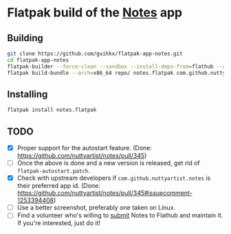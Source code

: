 # Flatpak build of the [Notes](https://www.get-notes.com/) app

## Building

```bash
git clone https://github.com/guihkx/flatpak-app-notes.git
cd flatpak-app-notes
flatpak-builder --force-clean --sandbox --install-deps-from=flathub --arch=x86_64 --repo=repo/ builddir/ com.github.nuttyartist.notes.yaml
flatpak build-bundle --arch=x86_64 repo/ notes.flatpak com.github.nuttyartist.notes master
```

## Installing

```bash
flatpak install notes.flatpak
```

## TODO

- [x] Proper support for the autostart feature. (Done: https://github.com/nuttyartist/notes/pull/345)
- [ ] Once the above is done and a new version is released, get rid of `flatpak-autostart.patch`.
- [x] Check with upstream developers if `com.github.nuttyartist.notes` is their preferred app id. (Done: https://github.com/nuttyartist/notes/pull/345#issuecomment-1253394408)
- [ ] Use a better screenshot, preferably one taken on Linux.
- [ ] Find a volunteer who's willing to [submit](https://github.com/flathub/flathub/blob/master/CONTRIBUTING.md) Notes to Flathub and maintain it. If you're interested, just do it!
